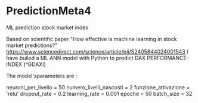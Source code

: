 # PredictionMeta4
ML prediction stock market index

Based on scientific paper "How effective is machine learning in stock market predictions?" 
https://www.sciencedirect.com/science/article/pii/S2405844024001543
I have builed a ML ANN model with Python to predict DAX PERFORMANCE-INDEX (^GDAXI) 

The model'sparameters are :

neuroni_per_livello = 50
numero_livelli_nascosti = 2
funzione_attivazione = 'relu'
dropout_rate = 0.2
learning_rate = 0.001
epoche = 50
batch_size = 32
